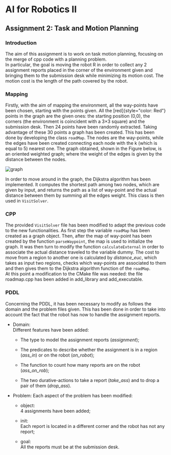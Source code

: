 # AI for Robotics II
## Assignment 2: Task and Motion Planning
### Introduction

The aim of this assignment is to work on task motion planning, focusing
on the merge of cpp code with a planning problem.\
In particular, the goal is moving the robot R in order to collect any 2
assignment reports placed in the corner of the environment given and
bringing them to the submission desk while minimizing its motion cost.
The motion cost is the length of the path covered by the robot.

### Mapping

Firstly, with the aim of mapping the environment, all the way-points
have been chosen, starting with the points given. All the
[red]{style="color: Red"} points in the graph are the given ones: the
starting position (0,0), the corners (the environment is coincident with
a 3$\times3$ square) and the submission desk. Then 24 points have been
randomly extracted. Taking advantage of these 30 points a graph has been
created. This has been done by developing the class `roadMap`. The nodes
are the way-points, while the edges have been created connecting each
node with the k (which is equal to 5) nearest one. The graph obtained,
shown in the Figure below, is an oriented weighted graph; where the
weight of the edges is given by the distance between the nodes.

![graph](https://github.com/Tabi43/Bender/assets/114100814/a41ca6d2-7b7b-4cc6-9f13-e585365775b0)


In order to move around in the graph, the Dijkstra algorithm has been
implemented. It computes the shortest path among two nodes, which are
given by input, and returns the path as a list of way-point and the
actual distance between them by summing all the edges weight. This class
is then used in `VisitSolver`.

### CPP

The provided `VisitSolver` file has been modified to adapt the previous
code to the new functionalities. As first step the variable `roadMap`
has been created as a graph object. Then, after the map of way-point has
been created by the function `parseWaypoint`, the map is used to
initialize the graph. It was then turn to modify the function
`calculateExternal` in order to associate the actual distance traveled
to the variable dummy. The cost to move from a region to another one is
calculated by *distance_euc*, which takes as input two regions, checks
which way-points are associated to them and then gives them to the
Dijkstra algorithm function of the `roadMap`.\
At this point a modification to the CMake file was needed: the file
roadmap.cpp has been added in add_library and add_executable.

### PDDL

Concerning the PDDL, it has been necessary to modify as follows the
domain and the problem files given. This has been done in order to take
into account the fact that the robot has now to handle the assignment
reports.

-   Domain:\
    Different features have been added:

    -   The type to model the assignment reports (*assignment*);

    -   The predicates to describe whether the assignment is in a region
        (*ass_in*) or on the robot (*on_robot*);

    -   The function to count how many reports are on the robot
        (*ass_on_rob*);

    -   The two durative-actions to take a report (*take_ass*) and to
        drop a pair of them (*drop_ass*).

-   Problem: Each aspect of the problem has been modified:

    -   object:\
        4 assignments have been added;

    -   init:\
        Each report is located in a different corner and the robot has
        not any report;

    -   goal:\
        All the reports must be at the submission desk.
